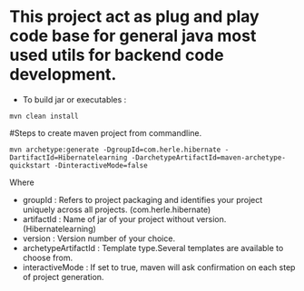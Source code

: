 # This project act as plug and play code base for general java most used utils for backend code development.


* To build jar or executables : 
```
mvn clean install
```


#Steps to create maven project from commandline.

```
mvn archetype:generate -DgroupId=com.herle.hibernate -DartifactId=Hibernatelearning -DarchetypeArtifactId=maven-archetype-quickstart -DinteractiveMode=false
```

Where

* groupId : Refers to project packaging and identifies your project uniquely across all projects. (com.herle.hibernate)
* artifactId : Name of jar of your project without version. (Hibernatelearning)
* version : Version number of your choice.
* archetypeArtifactId : Template type.Several templates are available to choose from.
* interactiveMode : If set to true, maven will ask confirmation on each step of project generation.
